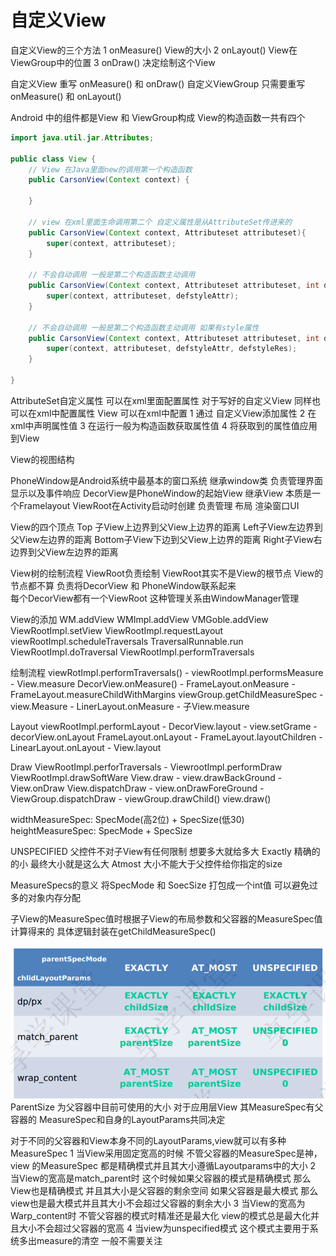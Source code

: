 # 自定义View
自定义View的三个方法
1 onMeasure()  View的大小
2 onLayout()   View在ViewGroup中的位置
3 onDraw()     决定绘制这个View

自定义View 重写 onMeasure() 和 onDraw()
自定义ViewGroup 只需要重写onMeasure() 和 onLayout()

Android 中的组件都是View 和 ViewGroup构成
View的构造函数一共有四个

```java
import java.util.jar.Attributes;

public class View {
    // View 在Java里面new的调用第一个构造函数
    public CarsonView(Context context) {

    }

    // view 在xml里面生命调用第二个 自定义属性是从AttributeSet传进来的
    public CarsonView(Context context, Attributeset attributeset){
        super(context, attributeset);
    }
    
    // 不会自动调用 一般是第二个构造函数主动调用
    public CarsonView(Context context, Attributeset attributeset, int defstyleAttr){
        super(context, attributeset, defstyleAttr);
    }

    // 不会自动调用 一般是第二个构造函数主动调用 如果有style属性
    public CarsonView(Context context, Attributeset attributeset, int defstyleAttr, int defstyleRes){
        super(context, attributeset, defstyleAttr, defstyleRes);
    }

}
```

AttributeSet自定义属性
可以在xml里面配置属性 对于写好的自定义View 同样也可以在xml中配置属性 View 可以在xml中配置
1 通过 <decle-styleable> 自定义View添加属性
2 在xml中声明属性值
3 在运行一般为构造函数获取属性值
4 将获取到的属性值应用到View


View的视图结构

PhoneWindow是Android系统中最基本的窗口系统
    继承window类 负责管理界面显示以及事件响应
DecorView是PhoneWindow的起始View 继承View 本质是一个Framelayout
ViewRoot在Activity启动时创建 负责管理 布局 渲染窗口UI


View的四个顶点
Top 子View上边界到父View上边界的距离
Left子View左边界到父View左边界的距离
Bottom子View下边到父View上边界的距离
Right子View右边界到父View左边界的距离

View树的绘制流程
ViewRoot负责绘制  ViewRoot其实不是View的根节点 View的节点都不算 负责将DecorView 和 PhoneWindow联系起来  
每个DecorView都有一个ViewRoot 这种管理关系由WindowManager管理

View的添加
WM.addView WMImpl.addView VMGoble.addView ViewRootImpl.setView
    ViewRootImpl.requestLayout  viewRootImpl.scheduleTraversals 
        TraversalRunnable.run ViewRootImpl.doTraversal ViewRootImpl.performTraversals

绘制流程
viewRotImpl.performTraversals() - viewRootImpl.performsMeasure - View.measure
    DecorView.onMeasure() - FrameLayout.onMeasure - FrameLayout.measureChildWithMargins 
        viewGroup.getChildMeasureSpec - view.Measure - LinerLayout.onMeasure - 子View.measure


Layout
viewRootImpl.performLayout - DecorView.layout - view.setGrame - decorView.onLayout 
        FrameLayout.onLayout - FrameLayout.layoutChildren - LinearLayout.onLayout - View.layout


Draw
ViewRootImpl.perforTraversals - ViewrootImpl.performDraw ViewRootImpl.drawSoftWare
    View.draw - view.drawBackGround - View.onDraw View.dispatchDraw - view.onDrawForeGround - 
        ViewGroup.dispatchDraw - viewGroup.drawChild() view.draw()



widthMeasureSpec:  SpecMode(高2位) + SpecSize(低30)
heightMeasureSpec: SpecMode + SpecSize

UNSPECIFIED 父控件不对子View有任何限制 想要多大就给多大
Exactly  精确的的小 最终大小就是这么大
Atmost 大小不能大于父控件给你指定的size

MeasureSpecs的意义
将SpecMode 和 SoecSize 打包成一个int值 可以避免过多的对象内存分配

子View的MeasureSpec值时根据子View的布局参数和父容器的MeasureSpec值计算得来的
具体逻辑封装在getChildMeasureSpec()

![measureSpec](Image/img_1.png)
ParentSize 为父容器中目前可使用的大小 对于应用层View 其MeasureSpec有父容器的
    MeasureSpec和自身的LayoutParams共同决定

对于不同的父容器和View本身不同的LayoutParams,view就可以有多种MeasureSpec
1 当View采用固定宽高的时候 不管父容器的MeasureSpec是神，view 的MeasureSpec
都是精确模式并且其大小遵循Layoutparams中的大小
2 当View的宽高是match_parent时 这个时候如果父容器的模式是精确模式 那么View也是精确模式
    并且其大小是父容器的剩余空间 如果父容器是最大模式 那么view也是最大模式并且其大小不会超过父容器的剩余大小
3 当View的宽高为Warp_content时 不管父容器的模式时精准还是最大化 view的模式总是最大化并且大小不会超过父容器的宽高
4 当view为unspecified模式 这个模式主要用于系统多出measure的清空 一般不需要关注 

